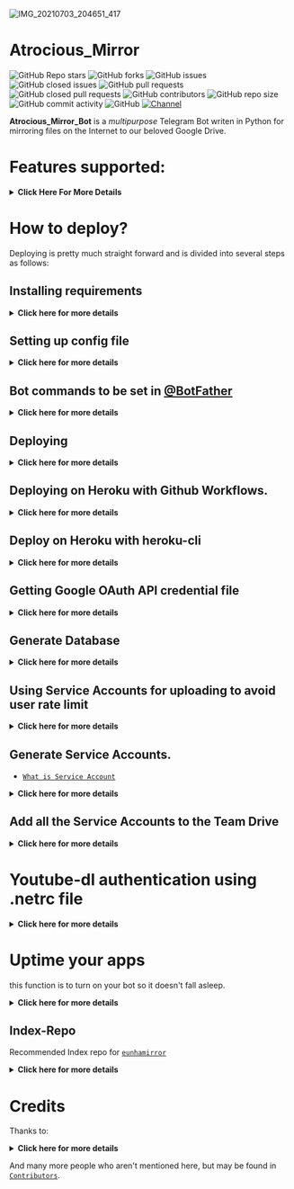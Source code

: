 ![IMG_20210703_204651_417](https://telegra.ph/file/4ba775a03fa8f386ec855.jpg)

# Atrocious_Mirror
![GitHub Repo stars](https://img.shields.io/github/stars/Atrocious-Mirror-Bot/Atrocious_Mirror_Bot?color=blue&style=flat)
![GitHub forks](https://img.shields.io/github/forks/Atrocious-Mirror-Bot/Atrocious_Mirror_Bot?color=green&style=flat)
![GitHub issues](https://img.shields.io/github/issues/Atrocious-Mirror-Bot/Atrocious_Mirror_Bot)
![GitHub closed issues](https://img.shields.io/github/issues-closed/Atrocious-Mirror-Bot/Atrocious_Mirror_Bot)
![GitHub pull requests](https://img.shields.io/github/issues-pr/Atrocious-Mirror-Bot/Atrocious_Mirror_Bot)
![GitHub closed pull requests](https://img.shields.io/github/issues-pr-closed/Atrocious-Mirror-Bot/Atrocious_Mirror_Bot)
![GitHub contributors](https://img.shields.io/github/contributors/Atrocious-Mirror-Bot/Atrocious_Mirror_Bot?style=flat)
![GitHub repo size](https://img.shields.io/github/repo-size/Atrocious-Mirror-Bot/Atrocious_Mirror_Bot?color=red)
![GitHub commit activity](https://img.shields.io/github/commit-activity/m/Atrocious-Mirror-Bot/Atrocious_Mirror_Bot)
![GitHub](https://img.shields.io/github/license/Atrocious-Mirror-Bot/Atrocious_Mirror_Bot)
[![Channel](https://img.shields.io/badge/Channel-blue)](https://t.me/Namexian)

**Atrocious_Mirror_Bot** is a _multipurpose_ Telegram Bot writen in Python for mirroring files on the Internet to our beloved Google Drive.

# Features supported:
<details>
    <summary><b>Click Here For More Details</b></summary>

## Additional Features
<details>
    <summary><b>Click here for more details</b></summary>

- qBittorrent
- Size limiting for Torrent/Direct, Tar/Unzip, Mega and clone
- Stop duplicates for all tasks except for qBittorrent and youtube-dl tasks 
- Tar/Unzip G-Drive link 
- Select files from Torrent before downloading using qbittorrent
- Sudo with or without Database
- Multiple Trackers support
- Extracting **tar.xz** support
- Counting files/folders from Google Drive link
- View Link button instead of direct download link
- Shell and Executor
- Speedtest
- Status Pages for unlimited tasks
- Clone status
- Search in multiple Drive folder/TD
- Many bugs has been fixed
- Torrent search Supported:
```
nyaa.si, sukebei, 1337x, piratebay,
tgx, yts, eztv, torlock, rarbg
```
- Direct links Supported:
```
letsupload.io, hxfile.co, anonfiles.com, bayfiles.com, antfiles,
fembed.com, fembed.net, femax20.com, layarkacaxxi.icu, fcdn.stream,
sbplay.org, naniplay.com, naniplay.nanime.in, naniplay.nanime.biz, sbembed.com,
streamtape.com, streamsb.net, feurl.com, pixeldrain.com, racaty.net,
1fichier.com, 1drv.ms (Only works for file not folder or business account),
uptobox.com (Uptobox account must be premium), solidfiles.com
```
</details>

## From Original Repos
<details>
    <summary><b>Click here for more details</b></summary>
    
- Mirroring direct download links, Torrent, and Telegram files to Google Drive
- Mirroring Mega.nz links to Google Drive (If you have non-premium Mega account, it will limit download to 5GB per 6 hours)
- Copy files from someone's Drive to your Drive (Using Autorclone)
- Download/Upload progress, Speeds and ETAs
- Mirror all Youtube-dl supported links
- Docker support
- Uploading to Team Drive
- Index Link support
- Service Account support
- Delete files from Drive
- Shortener support
- Custom Filename (Only for direct links, Telegram files and Youtube-dl. Not for Mega links and Torrents)
- Extracting and downloading password protected index links. See these examples:
<p><a href="https://telegra.ph/Magneto-Python-Aria---Custom-Filename-Examples-01-20"> <img src="https://img.shields.io/badge/See%20Telegraph-grey?style=for-the-badge&logo=telegraph" width="170""/></a></p>

- Extract these filetypes and uploads to Google Drive
```
ZIP, RAR, TAR, 7z, ISO, WIM, CAB, GZIP, BZIP2, 
APM, ARJ, CHM, CPIO, CramFS, DEB, DMG, FAT, 
HFS, LZH, LZMA, LZMA2, MBR, MSI, MSLZ, NSIS, 
NTFS, RPM, SquashFS, UDF, VHD, XAR, Z.
```
</details>
</details>

# How to deploy?
Deploying is pretty much straight forward and is divided into several steps as follows:

## Installing requirements
<details>
    <summary><b>Click here for more details</b></summary>

- Clone this repo:
```
git clone https://github.com/Atrocious-Mirror-Bot/Atrocious_Mirror_Bot/
cd mirrorbot
```

- Install requirements
For Debian based distros
```
sudo apt install python3
```
Install Docker by following the [`official Docker docs`](https://docs.docker.com/engine/install/debian/)

OR
```
sudo snap install docker 
```
- For Arch and it's derivatives:
```
sudo pacman -S docker python
```
- Install dependencies for running setup scripts:
```
pip3 install -r requirements-cli.txt
```
</details>

## Setting up config file
<details>
    <summary><b>Click here for more details</b></summary>

```
cp config_sample.env config.env
```
- Remove the first line saying:
```
_____REMOVE_THIS_LINE_____=True
```
Fill up rest of the fields. Meaning of each fields are discussed below:
### Required Field
- `BOT_TOKEN`: The Telegram bot token that you get from [`@BotFather`](https://t.me/BotFather)
- `TELEGRAM_API`: This is to authenticate to your Telegram account for downloading Telegram files. You can get this from [`telegram.org`](https://my.telegram.org) DO NOT put this in quotes.
- `TELEGRAM_HASH`: This is to authenticate to your Telegram account for downloading Telegram files. You can get this from [`telegram.org`](https://my.telegram.org)
- `OWNER_ID`: The Telegram user ID (not username) of the Owner of the bot
- `GDRIVE_FOLDER_ID`: This is the folder ID of the Google Drive Folder to which you want to upload all the mirrors.
- `DOWNLOAD_DIR`: The path to the local folder where the downloads should be downloaded to
- `DOWNLOAD_STATUS_UPDATE_INTERVAL`: A short interval of time in seconds after which the Mirror progress message is updated. (I recommend to keep it `5` seconds at least)  
- `AUTO_DELETE_MESSAGE_DURATION`: Interval of time (in seconds), after which the bot deletes it's message (and command message) which is expected to be viewed instantly. (**Note**: Set to `-1` to never automatically delete messages)
### Optional Field
- `ACCOUNTS_ZIP_URL`: Only if you want to load your Service Account externally from an Index Link. Archive your Service Account json files to a zip file directly (don't archive the accounts folder. Select all the jsons inside and zip them only instead. Name the zip file with whatever you want, it doesn't matter). Fill this with the direct link of that file.
- `TOKEN_PICKLE_URL`: Only if you want to load your **token.pickle** externally from an Index Link. Fill this with the direct link of that file.
- `MULTI_SEARCH_URL`: To use search/list in multiple TD/folder. Run `driveid.py` in your terminal and follow it. It will generate a file `drive_folder` when you finish. Upload that file [`here`](https://gist.github.com/) with the same file name. Open the raw file of that gist, it's URL will be your required config. Check wiki for gist related help. 
- `DATABASE_URL`: Your Database URL. See [`Generate Database`](https://github.com/Atrocious-Mirror-Bot/Atrocious_Mirror_Bot/tree/master#generate-database) to generate database (**NOTE**: If you use database you can save your sudo id permanent using `/addsudo` command).
- `AUTHORIZED_CHATS`: Fill user_id and chat_id (not username) of you want to authorize, Seprate them with space, Examples: `-0123456789 -1122334455 6915401739`.
- `SUDO_USERS`: Fill user_id (not username) of you want to sudoers, Seprate them with space, Examples: `0123456789 1122334455 6915401739` (**NOTE**: If you want save sudo id permanent without database, you must fill your sudo id there).
- `IS_TEAM_DRIVE`: Set to `True` if `GDRIVE_FOLDER_ID` is from a Team Drive else `False` or Leave it empty.
- `USE_SERVICE_ACCOUNTS`: (Leave empty if unsure) Whether to use Service Accounts or not. For this to work see [`Using Service Accounts`](https://github.com/Atrocious-Mirror-Bot/Atrocious_Mirror_Bot#generate-service-accounts-what-is-service-account) section below.
- `INDEX_URL`:  [`Generate Index`](https://github.com/Atrocious-Mirror-Bot/Atrocious_Mirror_Bot/tree/master#Index-Repo)
- `MEGA_API_KEY`: Mega.nz api key to mirror mega.nz links. Get it from [`Mega SDK Page`](https://mega.nz/sdk)
- `MEGA_EMAIL_ID`: Your email id you used to sign up on mega.nz for using premium accounts (Leave th)
- `MEGA_PASSWORD`: Your password for your mega.nz account
- `BLOCK_MEGA_FOLDER`: If you want to remove mega.nz folder support, set it to `True`.
- `BLOCK_MEGA_LINKS`: If you want to remove mega.nz mirror support, set it to `True`.
- `STOP_DUPLICATE`: (Leave empty if unsure) if this field is set to `True`, bot will check file in Drive, if it is present in Drive, downloading or cloning will be stopped. (**Note**: File will be checked using filename, not using filehash, so this feature is not perfect yet)
- `CLONE_LIMIT`: To limit cloning Google Drive (leave space between number and unit, Available units is (gb or GB, tb or TB), Examples: `100 gb, 100 GB, 10 tb, 10 TB`
- `MEGA_LIMIT`: To limit downloading Mega (leave space between number and unit, Available units is (gb or GB, tb or TB), Examples: `100 gb, 100 GB, 10 tb, 10 TB`
- `TORRENT_DIRECT_LIMIT`: To limit the Torrent/Direct mirror size, Leave space between number and unit. Available units is (gb or GB, tb or TB), Examples: `100 gb, 100 GB, 10 tb, 10 TB`
- `TAR_UNZIP_LIMIT`: To limit mirroring as Tar or unzipmirror. Available units is (gb or GB, tb or TB), Examples: `100 gb, 100 GB, 10 tb, 10 TB`
- `VIEW_LINK`: View Link button to open file Index Link in browser instead of direct download link, you can figure out if it's compatible with your Index code or not, open any video from you Index and check if the END of link from browser link bar is `?a=view`, if yes make it `True` it will work (Compatible with [`Bhadoo Index`](https://gitlab.com/ParveenBhadooOfficial/Google-Drive-Index) Code)
- `UPTOBOX_TOKEN`: Uptobox token to mirror uptobox links. Get it from [`Uptobox Premium Account`](https://uptobox.com/my_account).
- `IGNORE_PENDING_REQUESTS`: If you want the bot to ignore pending requests after it restarts, set this to `True`.
- `STATUS_LIMIT`: Status limit with buttons (**NOTE**: Recommend limit status to `4` tasks max).
- `IS_VPS`: (Only for VPS) Don't set this to `True` even if you are using vps, unless facing error with web server. Also go to start.sh and replace `$PORT` by `80` or any port you want to use.
- `SERVER_PORT`: (Only if IS_VPS is `True`) Base URL Port
- `BASE_URL_OF_BOT`: (Required for Heroku) Valid BASE URL of where the bot is deploy. Ip/domain of your bot like `http://myip` or if you have chosen other port then `80` then `http://myip:port`, for Heroku fill `https://yourappname.herokuapp.com` (**NOTE**: No slash at the end)
- `SHORTENER_API`: Fill your Shortener api key if you are using Shortener.
- `SHORTENER`: if you want to use Shortener in Gdrive and index link, fill Shortener url here. Examples:
```
exe.io, gplinks.in, shrinkme.io, urlshortx.com, shortzon.com, bit.ly, shorte.st, linkvertise.com , ouo.io
```

Above are the supported url Shorteners. Except these only some url Shorteners are supported.

### Add more buttons (Optional Field)
Three buttons are already added of Drive Link, Index Link, and View Link, you can add extra buttons, these are optional, if you don't know what are below entries, simply leave them, don't fill anything in them.
- `BUTTON_FOUR_NAME`:
- `BUTTON_FOUR_URL`:
- `BUTTON_FIVE_NAME`:
- `BUTTON_FIVE_URL`:
- `BUTTON_SIX_NAME`:
- `BUTTON_SIX_URL`:

</details>

## Bot commands to be set in [@BotFather](https://t.me/BotFather)
<details>
    <summary><b>Click here for more details</b></summary>

```
help - Get Detailed Help
mirror - Start Mirroring into googe drive 
tgmirror - Start Mirroring into telegram 
tar - Start mirroring and upload as .tar
zip - Start mirroring and upload as .zip
unpack - Extract files
qb - Start Mirroring using qBittorrent
qbtar - Start mirroring and upload as .tar using qb
qbzip - Start mirroring and upload as .zip using qb
qbunpack - Extract files using qBittorrent
clone - Copy file/folder to Drive
list -  [query] Searches files in Drive
count - Count file/folder of Drive link
watch - Mirror Youtube-dl supported link
tarwatch - Mirror Youtube playlist link and upload as .tar
zipwatch - Mirror Youtube playlist link and upload as .zip
status - Get Mirror Status message
tshelp - Get mirror search
cancel - Cancel a task
stats - Bot Usage Stats
ping - Ping the Bot
```

</details>

## Deploying
<details>
    <summary><b>Click here for more details</b></summary>
    
**IMPORTANT NOTE**: In start.sh you must replace $PORT with 80 or any other port you want to use

- Start Docker daemon (skip if already running):
```
sudo dockerd
```
- Build Docker image:
```
sudo docker build . -t mirror-bot
```
- Run the image:
```
sudo docker run -p 80:80 mirror-bot
```
OR

**NOTE**: If you want to use port other than 80, so change it in docker-compose.yml

- Using Docker-compose so you can edit and build your image in seconds:
```
sudo apt install docker-compose
```
- Build and run Docker image:
```
sudo docker-compose up
```
- After edit files with nano for example (nano start.sh):
```
sudo docker-compose build
sudo docker-compose up
```
or
```
sudo docker-compose up --build
```
- To stop docker run 
```
sudo docker ps
```
```
sudo docker stop id
```
- To clear the container (this will not effect on image):
```
sudo docker container prune
```
- To delete the image:
```
sudo docker image prune -a
```
- Video from Tortoolkit repo
<p><a href="https://youtu.be/c8_TU1sPK08"> <img src="https://img.shields.io/badge/See%20Video-black?style=for-the-badge&logo=YouTube" width="160""/></a></p>

</details>

## Deploying on Heroku with Github Workflows.
<details>
    <summary><b>Click here for more details</b></summary>
    
## Pre-requisites

- [`token.pickle`](https://github.com/Atrocious-Mirror-Bot/Atrocious_Mirror_Bot#getting-google-oauth-api-credential-file)
- [`Heroku`](https://heroku.com) accounts
- Recommended to use 1 App in 1 Heroku account
- Don't use bin/fake credits card, because your Heroku account will get banned.

## Deployment

1. Give a star and Fork this repo then upload **token.pickle** to your forks, or you can upload your **token.pickle** to your Index and put your **token.pickle** link to `TOKEN_PICKLE_URL` (**NOTE**: If you don't upload **token.pickle** uploading will not work).

2. Go to Repository `Settings` -> `Secrets`

	![secrets](https://telegra.ph/file/bb8cb0eced5caad68a41b.jpg)

3. Add the below Required Variables one by one by clicking `New Repository Secret` everytime.

	* `HEROKU_API_KEY` Your Heroku API key, get it from [`Dasboard Heroku`](https://dashboard.heroku.com/account)
	* `HEROKU_APP_NAME` Your Heroku app name, Name Must be unique
	* `CONFIG_FILE_URL` Fill [`This`](https://raw.githubusercontent.com/Atrocious-Mirror-Bot/Atrocious_Mirror_Bot/master/config_sample.env) in any text editor. Remove the `_____REMOVE_THIS_LINE_____=True` line and fill the variables. Go to [`Gist`](https://gist.github.com) and paste your config data. Rename the file to `config.env` then create secret gist. Click on Raw, copy the link. This will be your `CONFIG_FILE_URL`. Refer to below images for clarity. 

	![steps 1 to 5](https://telegra.ph/file/ec56f647ee556e86f6c7d.png)
	
- **NOTE**: Remove commit id from raw link to be able to change variables without updating the `CONFIG_FILE_URL` in secrets.
  should be in this form: `https://gist.githubusercontent.com/username/gist-id/raw/config.env`
  - Before: `https://gist.githubusercontent.com/vincreator/ab5b0cb5d73f8992590ac732f0780f5c/raw/fe8162eddaec32d2408024efdf9ea8fc70028ed9/config.env`
  - After: `https://gist.githubusercontent.com/vincreator/ab5b0cb5d73f8992590ac732f0780f5c/raw/config.env`
  - You only need to restart your bot after editing `config.env` gist secret.

4. After adding all the above Required Variables go to Github Actions tab in your repo

5. Select `Container` workflow as shown below:

	![Container](https://telegra.ph/file/dd04efe104e618df3143a.png)

6. Then click on Run workflow

	![Run workflow](https://telegra.ph/file/b7c97424537f8638ec00a.png)

7. _Done!_ your bot will be deployed now.

## NOTE
- Don't change/edit variables from Heroku if you want to change/edit do it from `config.env`
- If got suspend apps after deploy just delete your apps and make it new with same name, then do `Container` again

## Credits
- [`arghyac35`](https://github.com/arghyac35) for Tutorial
- [`Adek`](https://github.com/adekmaulana) for Github workflow method to deploy Heroku app

</details>

## Deploy on Heroku with heroku-cli
<details>
    <summary><b>Click here for more details</b></summary>

- Install [`Heroku cli`](https://devcenter.heroku.com/articles/heroku-cli)
- Login into your heroku account with command:
```
heroku login
```
- Create a new heroku app:
```
heroku create appname
```
- Select This App in your Heroku-cli: 
```
heroku git:remote -a appname
```
- Change Dyno Stack to a Docker Container:
```
heroku stack:set container -a appname
```
- Clone this repo:
```
git clone https://github.com/Atrocious-Mirror-Bot/Atrocious_Mirror_Bot
ls
cd eunha
```
- get token [`Read here`](https://github.com/Atrocious-Mirror-Bot/Atrocious_Mirror_Bot#getting-google-oauth-api-credential-file)
- get sa token (`opsional`) [`Read here`](https://github.com/Atrocious-Mirror-Bot/Atrocious_Mirror_Bot#generate-service-accounts)
- Init the repo clone
```
git init
```
- Add all stuff:
```
git add .
git add * -f
git add .gitignore
```
- Commit new changes:
```
git commit -m "EunhaMirror Updates"
```
- Push Code to Heroku:
```
git push heroku master
```
- Restart Worker by these commands or you can Do it manually too in heroku.
- For Turning off the Bot:
```
heroku ps:scale web=0 -a appname
```
- For Turning on the Bot:
```
heroku ps:scale web=1 -a appname
```
- **Note**:
- Deploy 2 Times to unsuspend (Delete your apps and make it new with same name)
- Don't add config on heroku, Use `config.env`

</details>

## Getting Google OAuth API credential file
<details>
    <summary><b>Click here for more details</b></summary>

- Visit the [`Google Cloud Console`](https://console.developers.google.com/apis/credentials)
- Go to the OAuth Consent tab, fill it, and save.
- Go to the Credentials tab and click Create Credentials -> OAuth Client ID
- Choose Desktop and Create.
- Use the download button to download your credentials.
- Move that file to the root of Eunhabot, and rename it to **credentials.json**
- Visit [`Google API page`](https://console.developers.google.com/apis/library)
- Search for Drive and enable it if it is disabled
- Finally, run the script to generate **token.pickle** file for Google Drive:
```
pip install google-api-python-client google-auth-httplib2 google-auth-oauthlib
python3 generate_drive_token.py
```
</details>

## Generate Database
<details>
    <summary><b>Click here for more details</b></summary>

**1. Using ElephantSQL**

- Go to [`ElephantSql`](https://elephantsql.com) and create account (**skip this if you already have ElephantSQL account**)
- Hit **`Create New Instance`**
- Follow the further instructions in the screen
- Hit **`Select Region`**
- Hit **`Review`**
- Hit **`Create instance`**
- Select your database name
- Copy your database url, and fill to **`DATABASE_URL`** in `config.env`

**2. Using Clever**

- Go to [`Clever`](https://www.clever-cloud.com) and create account by sign-up (**skip this if you already have**)
- Directly go to your [`console`](https://console.clever-cloud.com) (**Make sure use Desktop Version on your browser**)
- Click on **`Personal space`** and click button **`+ Create`** then choose **`an add-on`**
- Select `PostgresSQL` (**With logo elephant**)
- Choose **`PLAN NAME DEV`** just click on it and scroll down then click **`Next`**
- Select on **`Paris France`** and put the name of your database (**what ever you want**) then click **`Next`**
- On Addon dashboard go to `CONNECTION URI` copy and fill to **`DATABASE_URL`** in `config.env`

</details>

## Using Service Accounts for uploading to avoid user rate limit
<details>
    <summary><b>Click here for more details</b></summary>

For Service Account to work, you must set **USE_SERVICE_ACCOUNTS=**"True" in config file or environment variables, 
Many thanks to [`AutoRClone`](https://github.com/xyou365/AutoRclone) for the scripts.
**NOTE**: Using Service Accounts is only recommended while uploading to a Team Drive.
</details>

## Generate Service Accounts.
- [`What is Service Account`](https://cloud.google.com/iam/docs/service-accounts)
<details>
    <summary><b>Click here for more details</b></summary>

Let us create only the Service Accounts that we need. 
**Warning**: abuse of this feature is not the aim of this project and we do **NOT** recommend that you make a lot of projects, just one project and 100 SAs allow you plenty of use, its also possible that over abuse might get your projects banned by Google. 

**NOTE:** 1 Service Account can copy around 750gb a day, 1 project can make 100 Service Accounts so that's 75tb a day, for most users this should easily suffice.
```
python3 gen_sa_accounts.py --quick-setup 1 --new-only
```
A folder named accounts will be created which will contain keys for the Service Accounts.

Or you can create Service Accounts to current project, no need to create new one

- List your projects ids
```
python3 gen_sa_accounts.py --list-projects
```
- Enable services automatically by this command
```
python3 gen_sa_accounts.py --enable-services $PROJECTID
```
- Create Sevice Accounts to current project
```
python3 gen_sa_accounts.py --create-sas $PROJECTID
```
- Download Sevice Accounts as accounts folder
```
python3 gen_sa_accounts.py --download-keys $PROJECTID
```
If you want to add Service Accounts to Google Group, follow these steps

- Mount accounts folder
```
cd accounts
```
- Grab emails form all accounts to emails.txt file that would be created in accounts folder
```
grep -oPh '"client_email": "\K[^"]+' *.json > emails.txt
```
- Unmount acounts folder
```
cd -
```
Then add emails from emails.txt to Google Group, after that add Google Group to your Shared Drive and promote it to manager.

**NOTE**: If you have created SAs in past from this script, you can also just re download the keys by running:
```
python3 gen_sa_accounts.py --download-keys project_id
```

</details>

## Add all the Service Accounts to the Team Drive
<details>
    <summary><b>Click here for more details</b></summary>

- Run:
```
python3 add_to_team_drive.py -d SharedTeamDriveSrcID
```
</details>

# Youtube-dl authentication using .netrc file
<details>
    <summary><b>Click here for more details</b></summary>
    
For using your premium accounts in Youtube-dl or for protected Index Links, edit the netrc file according to following format:
```
machine host login username password my_youtube_password
```
For Index Link with only password without username, even http auth will not work, so this is the solution.
```
machine example.workers.dev password index_password
```
Where host is the name of extractor (eg. Youtube, Twitch). Multiple accounts of different hosts can be added each separated by a new line.

</details>

# Uptime your apps
this function is to turn on your bot so it doesn't fall asleep.
<details>
    <summary><b>Click here for more details</b></summary>

choose one of these:

- [`Cron Job`](https://cron-job.org) Just put your app link
- [`Uptime Robot`](https://uptimerobot.com) Just put your app link
- [`Kaffeine`](https://kaffeine.herokuapp.com) Just put your app link
- [`PingDom`](https://pingdom.com) Just put your app link

</details>            

## Index-Repo
Recommended Index repo for [`eunhamirror`](https://github.com/Atrocious-Mirror-Bot/Atrocious_Mirror_Bot)
<details>
    <summary><b>Click here for more details</b></summary>

- [`Bhadoo Index`](https://gitlab.com/ParveenBhadooOfficial/Google-Drive-Index) by Parveen
- [`GDIndex`](https://github.com/maple3142/GDIndex) by maple3142
- [`goindex`](https://github.com/alx-xlx/goindex) by alx-xlx
- [`goIndex-theme-nexmoe`](https://github.com/5MayRain/goIndex-theme-nexmoe) by 5MayRain

**NOTE**: If you any problem with your Index, report the problem to dev Index repo which you use it.

</details>

# Credits

Thanks to:
<details>
    <summary><b>Click here for more details</b></summary>
    
- [`out386`](https://github.com/out386) heavily inspired from Telegram Bot which is written in JS
- [`Izzy12`](https://github.com/lzzy12/) for original repo
- [`jaskaranSM`](https://github.com/jaskaranSM) for build up this bot from scratch
- [`Dank-del`](https://github.com/Dank-del/) for base repo
- [`magneto261290`](https://github.com/magneto261290/) for some features
- [`SVR666`](https://github.com/SVR666/) for some features & fixes
- [`anasty17`](https://github.com/anasty17) for some features & help
- [`breakdowns`](https://github.com/breakdowns) for slam-aria-mirror-bot
- [`zevtyardt`](https://github.com/zevtyardt) for some direct links
- [`yash-dk`](https://github.com/yash-dk) for implementation qBittorrent on Python

</details>

And many more people who aren't mentioned here, but may be found in [`Contributors`](https://github.com/vincreator/eunha/graphs/contributors).
